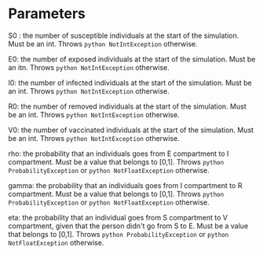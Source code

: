 # Parameters

S0 : the number of susceptible individuals at the start of the simulation. Must be an int. Throws ```python NotIntException``` otherwise.

E0: the number of exposed individuals at the start of the simulation. Must be an itn. Throws ```python NotIntException``` otherwise.

I0: the number of infected individuals at the start of the simulation. Must be an int. Throws ```python NotIntException``` otherwise.

R0: the number of removed individuals at the start of the simulation. Must be an int. Throws ```python NotIntException``` otherwise.

V0: the number of vaccinated individuals at the start of the simulation. Must be an int. Throws ```python NotIntException``` otherwise.

rho: the probability that an individuals goes from E compartment to I compartment. Must be a value that belongs to [0,1]. Throws ```python ProbabilityException``` or ```python NotFloatException``` otherwise. 

gamma: the probability that an individuals goes from I compartment to R compartment. Must be a value that belongs to [0,1]. Throws ```python ProbabilityException``` or ```python NotFloatException``` otherwise. 

eta: the probability that an individual goes from S compartment to V compartment, given that the person didn't go from S to E. Must be a value that belongs to [0,1]. Throws ```python ProbabilityException``` or ```python NotFloatException``` otherwise. 